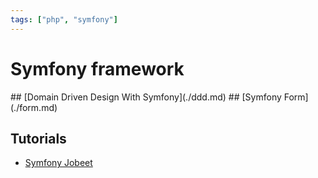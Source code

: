 ```yaml
---
tags: ["php", "symfony"]
---
```


# Symfony framework

<TagLinks />
## [Domain Driven Design With Symfony](./ddd.md)
## [Symfony Form](./form.md)

## Tutorials

- [Symfony Jobeet ](https://jobeet-tutorial.readthedocs.io/en/latest/)
